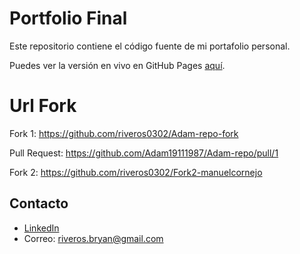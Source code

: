 # Portfolio Final

Este repositorio contiene el código fuente de mi portafolio personal.

Puedes ver la versión en vivo en GitHub Pages [aquí](https://riveros0302.github.io/portfolio_final/).


# Url Fork
Fork 1: https://github.com/riveros0302/Adam-repo-fork

Pull Request: https://github.com/Adam19111987/Adam-repo/pull/1


Fork 2: https://github.com/riveros0302/Fork2-manuelcornejo

## Contacto

- [LinkedIn](https://linkedin.com/in/bryan-riveros-paredes)
- Correo: riveros.bryan@gmail.com
